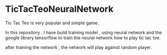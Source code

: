 # TicTacTeoNeuralNetwork
Tic Tac Teo is very popular and simple game.

In this repository , I have build training model , using neural network and the google library tensorflow to train the neural network how to play
tic tac toe.

after training the network , the network will play against random player.
